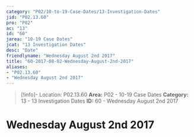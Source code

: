 ```yaml
---
category: "P02/10-to-19-Case-Dates/13-Investigation-Dates"
jid: "P02.13.60"
pro: "P02"
ac: "13"
id: "60"
jarea: "10-19 Case Dates"
jcat: "13 Investigation Dates"
desc: "Date"
friendlyname: "Wednesday August 2nd 2017"
title: "60-2017-08-02-Wednesday-August-2nd-2017"
aliases: 
- "P02.13.60"
- "Wednesday August 2nd 2017"
---
```

>[!info]- Location: P02.13.60
>**Area:** P02 - 10-19 Case Dates
>**Category:** 13 - 13 Investigation Dates
>**ID:** 60 - Wednesday August 2nd 2017

# Wednesday August 2nd 2017
